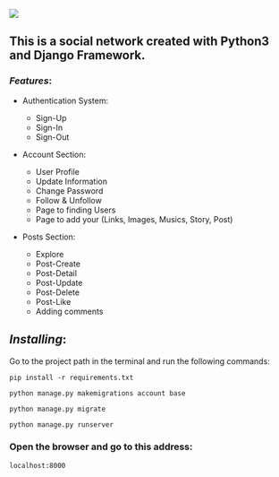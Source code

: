 ![](https://badgen.net/badge/Editor.js/v2.0/blue)

## This is a social network created with Python3 and Django Framework.

### _Features_:
  - Authentication System:
     - Sign-Up
     - Sign-In
     - Sign-Out

   - Account Section:
     - User Profile
     - Update Information
     - Change Password
     - Follow & Unfollow
     - Page to finding Users
     - Page to add your (Links, Images, Musics, Story, Post)
       
   - Posts Section:
     - Explore
     - Post-Create
     - Post-Detail
     - Post-Update
     - Post-Delete
     - Post-Like
     - Adding comments

## _Installing_:

Go to the project path in the terminal and run the following commands:

```shell
pip install -r requirements.txt

python manage.py makemigrations account base

python manage.py migrate

python manage.py runserver
```

### Open the browser and go to this address:

```shell
localhost:8000
```
